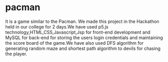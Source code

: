# pacman

It is a game similar to the Pacman. We made this project in the Hackathon held in our college for 2 days.We have used p5.js technology,HTML,CSS,Javascript,Jsp for front-end 
development and MySQL for back-end for storing the users login credentials and maintaining the score board of the game.We have also used DFS algorithm for generating random 
maze and shortest path algorithm to devils for chasing the player.
